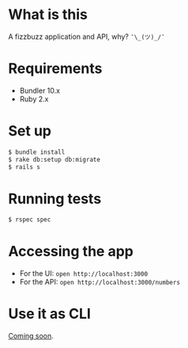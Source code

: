 What is this
===
A fizzbuzz application and API, why? `¯\_(ツ)_/¯`

Requirements
===

* Bundler 10.x
* Ruby 2.x

Set up
===

```bash
$ bundle install
$ rake db:setup db:migrate
$ rails s
```

Running tests
===

```bash
$ rspec spec
```

Accessing the app
===

* For the UI: `open http://localhost:3000`
* For the API: `open http://localhost:3000/numbers`

Use it as CLI
===
[Coming soon](https://github.com/gbonfant/fizzbuzzer-cli).
